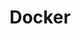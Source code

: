 ---
credit:
- Faisal Khalid
- Thomas Quig
featured: false
location: Discord
recording: 'https://youtu.be/fa3ojgR5-lw'
slides: docker.pdf
tags:
- misc
- docker
time_close: ''
time_start: 2021-04-15T18:00:00.000000-06:00
title: Docker
week_number: 11
---